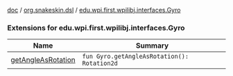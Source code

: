 [doc](../../index.md) / [org.snakeskin.dsl](../index.md) / [edu.wpi.first.wpilibj.interfaces.Gyro](./index.md)

### Extensions for edu.wpi.first.wpilibj.interfaces.Gyro

| Name | Summary |
|---|---|
| [getAngleAsRotation](get-angle-as-rotation.md) | `fun Gyro.getAngleAsRotation(): Rotation2d` |
